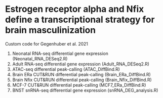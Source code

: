 # Estrogen receptor alpha and Nfix define a transcriptional strategy for brain masculinization
Custom code for Gegenhuber et al. 2021

1. Neonatal RNA-seq differential gene expression (Neonatal_RNA_DESeq2.R)
2. Adult RNA-seq differential gene expression (Adult_RNA_DESeq2.R)
3. ATAC-seq differential peak-calling (ATAC_DiffBind.R)
4. Brain ERa CUT&RUN differential peak-calling (Brain_ERa_DiffBind.R)
5. Brain Nfix CUT&RUN differential peak-calling (Brain_Nfix_DiffBind.R)
6. MCF-7 CUT&RUN differential peak-calling (MCF7_ERa_DiffBind.R)
7. BNST snRNA-seq differential gene expression (snRNA_DEG_analysis.R)
